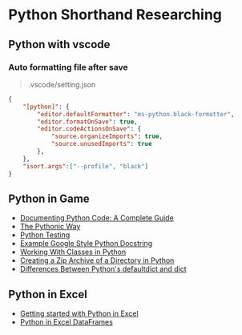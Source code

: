 # Python Shorthand Researching

## Python with vscode

### Auto formatting file after save

> .vscode/setting.json

```JSON
{
    "[python]": {
        "editor.defaultFormatter": "ms-python.black-formatter",
        "editor.formatOnSave": true,
        "editor.codeActionsOnSave": {
            "source.organizeImports": true,
            "source.unusedImports": true
        },
    },
    "isort.args":["--profile", "black"]
}
```

## Python in Game

* [Documenting Python Code: A Complete Guide](https://realpython.com/documenting-python-code/)
* [The Pythonic Way](https://python.plainenglish.io/the-pythonic-way-4d59bb8799eb)
* [Python Testing](https://realpython.com/python-testing/)
* [Example Google Style Python Docstring](https://sphinxcontrib-napoleon.readthedocs.io/en/latest/example_google.html)
* [Working With Classes in Python](https://blog.martinfitzpatrick.com/python-classes/)
* [Creating a Zip Archive of a Directory in Python](https://stackabuse.com/creating-a-zip-archive-of-a-directory-in-python/s)
* [Differences Between Python's defaultdict and dict](https://stackabuse.com/differences-between-pythons-defaultdict-and-dict/)

## Python in Excel

* [Getting started with Python in Excel](https://support.microsoft.com/en-us/office/getting-started-with-python-in-excel-a33fbcbe-065b-41d3-82cf-23d05397f53d)
* [Python in Excel DataFrames](https://support.microsoft.com/en-us/office/python-in-excel-dataframes-a10495b2-8372-4f0f-9179-32771fe0dc04)
